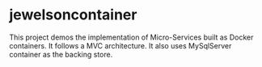 # jewelsoncontainer
This project demos the implementation of Micro-Services built as Docker containers. It follows a MVC architecture. It also uses MySqlServer container as the backing store.

